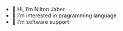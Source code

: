 - 👋 Hi, I’m Nilton Jaber
- 👀 I’m interested in pragramming language
- 💞️ I’m software support

<!---
niltonjaber/niltonjaber is a ✨ special ✨ repository because its `README.md` (this file) appears on your GitHub profile.
You can click the Preview link to take a look at your changes.
--->
